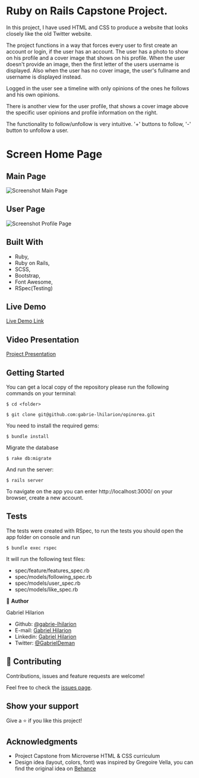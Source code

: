 # Ruby on Rails Capstone Project.

In this project, I have used HTML and CSS to produce a website that looks closely like the old Twitter website.

The project functions in a way that forces every user to first create an account or login, if the user has an account. The user has a photo to show on his profile and a cover image that shows on his profile. When the user doesn't provide an image, then the first letter of the users username is displayed. Also when the user has no cover image, the user's fullname and username is displayed instead. 

Logged in the user see a timeline with only opinions of the ones he follows and his own opinions.

There is another view for the user profile, that shows a cover image above the specific user opinions and profile information on the right.

The functionality to follow/unfollow is very intuitive. '+' buttons to follow, '-' button to unfollow a user.

# Screen Home Page

## Main Page
![Screenshot Main Page](./app/assets/images/m)

## User Page
![Screenshot Profile Page](./app/assets/images/us)


## Built With

   - Ruby,
   - Ruby on Rails,
   - SCSS,
   - Bootstrap,
   - Font Awesome,
   - RSpec(Testing)

## Live Demo

[Live Demo Link](https://bearded-toonie-16990.herokuapp.com/)

## Video Presentation

[Project Presentation](https://)

## Getting Started

You can get a local copy of the repository please run the following commands on your terminal:

```
$ cd <folder>

$ git clone git@github.com:gabrie-lhilarion/opinorea.git
```

You need to install the required gems:

```
$ bundle install
```

Migrate the database

```
$ rake db:migrate
```

And run the server:

```
$ rails server
```


To navigate on the app you can enter http://localhost:3000/ on your browser, create a new account.

## Tests

The tests were created with RSpec, to run the tests you should open the app folder on console and run 
 
```
$ bundle exec rspec
```

It will run the following test files:

- spec/feature/features_spec.rb
- spec/models/following_spec.rb
- spec/models/user_spec.rb
- spec/models/like_spec.rb

👤 **Author**

Gabriel Hilarion

- Github: [@gabrie-lhilarion](https://github.com/gabrie-lhilarion)
- E-mail: [Gabriel Hilarion](mailto:gabrielhilarion@gmail.com)
- Linkedin: [Gabriel Hilarion](https://linkedin.com/in/gabrielhilarion/)
- Twitter: [@GabrielDeman](https://twitter.com/GabrielDeman)

## 🤝 Contributing

Contributions, issues and feature requests are welcome!

Feel free to check the [issues page](issues/).

## Show your support

Give a ⭐️ if you like this project!

## Acknowledgments

   - Project Capstone from Microverse HTML & CSS curriculum
   - Design idea (layout, colors, font) was inspired by Gregoire Vella, you can find the original idea on [Behance](https://www.behance.net/gregoirevella)
